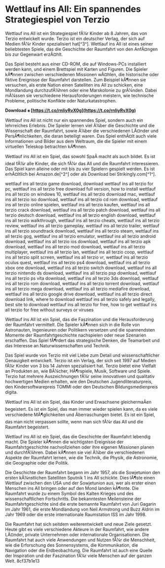 # Wettlauf ins All: Ein spannendes Strategiespiel von Terzio
 
Wettlauf ins All ist ein Strategiespiel fÃ¼r Kinder ab 8 Jahren, das von Terzio entwickelt wurde. Terzio ist ein deutscher Verlag, der sich auf Medien fÃ¼r Kinder spezialisiert hat[^3^]. Wettlauf ins All ist eines seiner beliebtesten Spiele, das die Geschichte der Raumfahrt von den AnfÃ¤ngen bis zur Gegenwart erzÃ¤hlt.
 
Das Spiel besteht aus einer CD-ROM, die auf Windows-PCs installiert werden kann, und einem Brettspiel mit Karten und Figuren. Die Spieler kÃ¶nnen zwischen verschiedenen Missionen wÃ¤hlen, die historische oder fiktive Ereignisse der Raumfahrt darstellen. Zum Beispiel kÃ¶nnen sie versuchen, als erste Nation einen Satelliten ins All zu schicken, eine Mondlandung durchzufÃ¼hren oder eine Marskolonie zu grÃ¼nden. Dabei mÃ¼ssen sie verschiedene Herausforderungen meistern, wie technische Probleme, politische Konflikte oder Naturkatastrophen.
 
**Download ⚹ [https://t.co/rnIiyRvX0g](https://t.co/rnIiyRvX0g)**


 
Wettlauf ins All ist nicht nur ein spannendes Spiel, sondern auch ein lehrreiches Erlebnis. Die Spieler lernen viel Ã¼ber die Geschichte und die Wissenschaft der Raumfahrt, sowie Ã¼ber die verschiedenen LÃ¤nder und PersÃ¶nlichkeiten, die daran beteiligt waren. Das Spiel enthÃ¤lt auch viele Informationen und Bilder aus dem Weltraum, die die Spieler mit einem virtuellen Teleskop betrachten kÃ¶nnen.
 
Wettlauf ins All ist ein Spiel, das sowohl SpaÃ macht als auch bildet. Es ist ideal fÃ¼r alle Kinder, die sich fÃ¼r das All und die Raumfahrt interessieren. Das Spiel kann alleine oder mit bis zu vier Spielern gespielt werden. Es ist erhÃ¤ltlich bei Amazon.de[^2^] oder als Download bei Strikingly.com[^1^].
 
wettlauf ins all terzio game download,  download wettlauf ins all terzio for pc,  wettlauf ins all terzio free download full version,  how to install wettlauf ins all terzio on windows 10,  wettlauf ins all terzio download mac,  wettlauf ins all terzio iso download,  wettlauf ins all terzio cd rom download,  wettlauf ins all terzio online spielen,  wettlauf ins all terzio kaufen,  wettlauf ins all terzio crack download,  wettlauf ins all terzio patch download,  wettlauf ins all terzio deutsch download,  wettlauf ins all terzio english download,  wettlauf ins all terzio walkthrough,  wettlauf ins all terzio cheats,  wettlauf ins all terzio review,  wettlauf ins all terzio gameplay,  wettlauf ins all terzio trailer,  wettlauf ins all terzio soundtrack download,  wettlauf ins all terzio steam,  wettlauf ins all terzio gog,  wettlauf ins all terzio emulator,  wettlauf ins all terzio android download,  wettlauf ins all terzio ios download,  wettlauf ins all terzio apk download,  wettlauf ins all terzio mod download,  wettlauf ins all terzio multiplayer,  wettlauf ins all terzio lan,  wettlauf ins all terzio coop,  wettlauf ins all terzio split screen,  wettlauf ins all terzio vr,  wettlauf ins all terzio oculus quest,  wettlauf ins all terzio ps4 download,  wettlauf ins all terzio xbox one download,  wettlauf ins all terzio switch download,  wettlauf ins all terzio nintendo ds download,  wettlauf ins all terzio psp download,  wettlauf ins all terzio ps vita download,  wettlauf ins all terzio 3ds download,  wettlauf ins all terzio rom download,  wettlauf ins all terzio torrent download,  wettlauf ins all terzio mega download,  wettlauf ins all terzio mediafire download,  wettlauf ins all terzio google drive download,  wettlauf ins all terzio direct download link,  where to download wettlauf ins all terzio safely and legally,  best site to download wettlauf ins all terzio for free,  how to get wettlauf ins all terzio for free without surveys or viruses

Wettlauf ins All ist ein Spiel, das die Faszination und die Herausforderung der Raumfahrt vermittelt. Die Spieler kÃ¶nnen sich in die Rolle von Astronauten, Ingenieuren oder Politikern versetzen und die spannendsten Momente der Raumfahrtgeschichte nachspielen oder neue Szenarien erschaffen. Das Spiel fÃ¶rdert das strategische Denken, die Teamarbeit und das Interesse an Naturwissenschaften und Technik.
 
Das Spiel wurde von Terzio mit viel Liebe zum Detail und wissenschaftlicher Genauigkeit entwickelt. Terzio ist ein Verlag, der sich seit 1997 auf Medien fÃ¼r Kinder von 3 bis 14 Jahren spezialisiert hat. Terzio bietet eine Vielfalt an Produkten an, wie BÃ¼cher, HÃ¶rspiele, Musik, Software und Spiele. Terzio hat mehrere Auszeichnungen fÃ¼r seine innovativen und qualitativ hochwertigen Medien erhalten, wie den Deutschen Jugendliteraturpreis, den Kindersoftwarepreis TOMMI oder den Deutschen Bildungsmedienpreis digita.
 
Wettlauf ins All ist ein Spiel, das Kinder und Erwachsene gleichermaÃen begeistert. Es ist ein Spiel, das man immer wieder spielen kann, da es viele verschiedene MÃ¶glichkeiten und Ãberraschungen bietet. Es ist ein Spiel, das man nicht verpassen sollte, wenn man sich fÃ¼r das All und die Raumfahrt begeistert.

Wettlauf ins All ist ein Spiel, das die Geschichte der Raumfahrt lebendig macht. Die Spieler kÃ¶nnen die wichtigsten Ereignisse der Raumfahrtgeschichte nachvollziehen oder ihre eigenen Missionen planen und durchfÃ¼hren. Dabei kÃ¶nnen sie viel Ã¼ber die verschiedenen Aspekte der Raumfahrt lernen, wie die Technik, die Physik, die Astronomie, die Geographie oder die Politik.
 
Die Geschichte der Raumfahrt begann im Jahr 1957, als die Sowjetunion den ersten kÃ¼nstlichen Satelliten Sputnik 1 ins All schickte. Dies lÃ¶ste einen Wettlauf zwischen den USA und der Sowjetunion aus, wer als erster einen Menschen ins All bringen oder auf den Mond landen kÃ¶nnte. Die Raumfahrt wurde zu einem Symbol des Kalten Krieges und des wissenschaftlichen Fortschritts. Die bekanntesten Meilensteine der Raumfahrtgeschichte sind die erste bemannte Raumfahrt von Juri Gagarin im Jahr 1961, die erste Mondlandung von Neil Armstrong und Buzz Aldrin im Jahr 1969 oder die erste internationale Raumstation ISS im Jahr 1998.
 
Die Raumfahrt hat sich seitdem weiterentwickelt und neue Ziele gesetzt. Heute gibt es viele verschiedene Akteure in der Raumfahrt, wie andere LÃ¤nder, private Unternehmen oder internationale Organisationen. Die Raumfahrt hat auch viele Anwendungen und Nutzen fÃ¼r die Menschheit, wie die Erforschung des Sonnensystems, die Kommunikation, die Navigation oder die Erdbeobachtung. Die Raumfahrt ist auch eine Quelle der Inspiration und der Faszination fÃ¼r viele Menschen auf der ganzen Welt.
 8cf37b1e13
 
